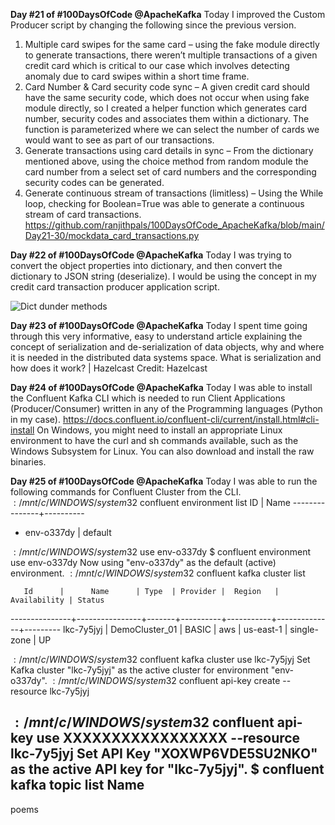 **Day #21 of #100DaysOfCode @ApacheKafka**
Today I improved the Custom Producer script by changing the following since the previous version.
1.	Multiple card swipes for the same card – using the fake module directly to generate transactions, there weren’t multiple transactions of a given credit card which is critical to our case which involves detecting anomaly due to card swipes within a short time frame.
2.	Card Number & Card security code sync – A given credit card should have the same security code, which does not occur when using fake module directly, so I created a helper function which generates card number, security codes and associates them within a dictionary. The function is parameterized where we can select the number of cards we would want to see as part of our transactions.
3.	Generate transactions using card details in sync – From the dictionary mentioned above, using the choice method from random module the card number from a select set of card numbers and the corresponding security codes can be generated.
4.	Generate continuous stream of transactions (limitless) – Using the While loop, checking for Boolean=True was able to generate a continuous stream of card transactions.
https://github.com/ranjithpals/100DaysOfCode_ApacheKafka/blob/main/Day21-30/mockdata_card_transactions.py

**Day #22 of #100DaysOfCode @ApacheKafka**
Today I was trying to convert the object properties into dictionary, and then convert the dictionary to JSON string (deserialize). 
I would be using the concept in my credit card transaction producer application script.

![Dict dunder methods](Day_#22.png)

**Day #23 of #100DaysOfCode @ApacheKafka**
Today I spent time going through this very informative, easy to understand article explaining the concept of serialization and de-serialization of data objects,
why and where it is needed in the distributed data systems space.
What is serialization and how does it work? | Hazelcast
Credit: Hazelcast

**Day #24 of #100DaysOfCode @ApacheKafka**
Today I was able to install the Confluent Kafka CLI which is needed to run Client Applications (Producer/Consumer) 
written in any of the Programming languages (Python in my case). 
https://docs.confluent.io/confluent-cli/current/install.html#cli-install
On Windows, you might need to install an appropriate Linux environment to have the curl and sh commands available, 
such as the Windows Subsystem for Linux. You can also download and install the raw binaries.

**Day #25 of #100DaysOfCode @ApacheKafka**
Today I was able to run the following commands for Confluent Cluster from the CLI. 
$:/mnt/c/WINDOWS/system32$ confluent environment list
       ID      |  Name
---------------+----------
  * env-o337dy | default

$:/mnt/c/WINDOWS/system32$ use env-o337dy
$ confluent environment use env-o337dy
Now using "env-o337dy" as the default (active) environment.
$:/mnt/c/WINDOWS/system32$ confluent kafka cluster list

       Id      |      Name      | Type  | Provider |  Region   | Availability | Status
---------------+----------------+-------+----------+-----------+--------------+---------
    lkc-7y5jyj | DemoCluster_01 | BASIC | aws      | us-east-1 | single-zone  | UP

$:/mnt/c/WINDOWS/system32$ confluent kafka cluster use lkc-7y5jyj
Set Kafka cluster "lkc-7y5jyj" as the active cluster for environment "env-o337dy".
$:/mnt/c/WINDOWS/system32$ confluent api-key create --resource lkc-7y5jyj

$:/mnt/c/WINDOWS/system32$ confluent api-key use XXXXXXXXXXXXXXXXX --resource lkc-7y5jyj
Set API Key "XOXWP6VDE5SU2NKO" as the active API key for "lkc-7y5jyj".
$ confluent kafka topic list
  Name
---------
  poems

